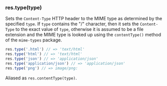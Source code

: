 <h3 id='res.type'>res.type(type)</h3>

Sets the `Content-Type` HTTP header to the MIME type as determined by the specified `type`. If `type` contains the "/" character, then it sets the `Content-Type` to the exact value of `type`, otherwise it is assumed to be a file extension and the MIME type is looked up using the `contentType()` method of the `mime-types` package.

```js
res.type('.html') // => 'text/html'
res.type('html') // => 'text/html'
res.type('json') // => 'application/json'
res.type('application/json') // => 'application/json'
res.type('png') // => image/png:
```

Aliased as `res.contentType(type)`.
